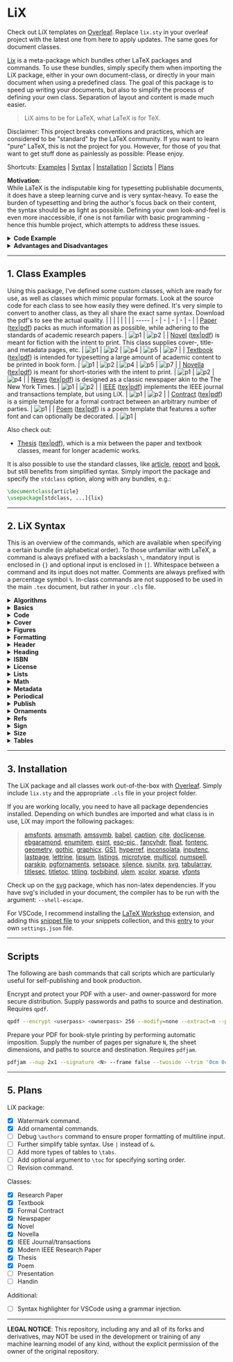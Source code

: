 # LiX <!-- omit in toc -->

Check out LiX templates on [Overleaf](https://www.overleaf.com/latex/templates?q=lix). Replace `lix.sty` in your overleaf project with the latest one from here to apply updates. The same goes for document classes.

[Lix](lix.sty) is a meta-package which bundles other LaTeX packages and commands. To use these bundles, simply specify them when importing the LiX package, either in your own document-class, or directly in your main document when using a predefined class. The goal of this package is to speed up writing your documents, but also to simplify the process of defining your own class. Separation of layout and content is made much easier.

> LiX aims to be for LaTeX, what LaTeX is for TeX.

Disclaimer: This project breaks conventions and practices, which are considered to be "standard" by the LaTeX community. If you want to learn "pure" LaTeX, this is not the project for you. However, for those of you that want to get stuff done as painlessly as possible: Please enjoy.

Shortcuts: [Examples](#examples) | [Syntax](#syntax) | [Installation](#installation) | [Scripts](#scripts) | [Plans](#plans)

**Motivation**: \
While LaTeX is the indisputable king for typesetting publishable documents, it does have a steep learning curve and is very syntax-heavy. To ease the burden of typesetting and bring the author's focus back on their content, the syntax should be as light as possible. Defining your own look-and-feel is even more inaccessible, if one is not familiar with basic programming -  hence this humble project, which attempts to address these issues.

<details><summary><b>Code Example</b></summary>
Say, we want to setup a book with the US letter size and a very specific margin, It should have both front and back cover art with a title, a subtitle, multiple authors, etc, which should be added to the pdf-metadata. We would also like a page containing formal information, such as licensing and an ISBN-code and maybe a barcode. We want to be able to include centered, scaled figures and syntax-highlighted code blocks, both captioned. We would also like the document to be in Danish, following specific hyphenation rules, etc.

All that can be achieved by this:
```latex
\documentclass{book}
\usepackage[stdclass, all]{lix}

\lang      {danish}
\size      {letter}
\cover     {path/to/front.pdf}{path/to/back.pdf}
\margins   {22mm}{20mm}{21mm}{40mm}
\title     {A Cool Title}
\subtitle  {And a Cool Subtitle}
\authors   {Nicklas Vraa}{Another Guy}{And Another}
\date      {01/01/2023}
\isbn      {123456789}
\license   {CC}{nc}{3.0}{My Company}
\edition   {3}{2023}
\watermark {DRAFT}{black!10}

\begin{document}
% ... No need for \maketitle

\h{Introduction}
% ...

    \code{my_snippet}{python}{
    import numpy as np
    % ...
    }{This code does this and that...}

% ...

    \fig{ny_figure}{0.8}{path/to/image.png}{This figures explains how...}

% ...

\end{document}
```
Imagine the LaTeX code, you would have to write to achieve the same - even when using appropriate packages. The layout of each element should be customized by defining a custom class that builds on top of one of the standard classes. Examples are shown later.

</details>

<details><summary><b>Advantages and Disadvantages</b></summary>

Advantages:
- The source code of a document becomes as easy to read and understand as Markdown and is drastically shorter.
- The style of a document is completely separated from its content, and keeping a consistent style is simpler.
- Configuring your document is simpler, because you don't interface directly with individual packages, which may employ different syntax.
- Creating your own class, which implements a custom look-and-feel, is much easier.

Disadvantages:
- If one wants to change their document into a class that has not been defined using this package, there may be difficulties when compiling. To address this, I've recreated the `IEEEtran` class, as a reference for how to reimplement an existing look using LiX.
- You do not have the extreme fine-grained control over your custom class, as you would with pure LaTeX.
- The command names are not as descriptive as standard LaTeX. Minimal impact on source-code readability was prioritized.

</details>

---
## 1. Class Examples <a name="examples"></a>
Using this package, I've defined some custom classes, which are ready for use, as well as classes which mimic popular formats. Look at the source code for each class to see how easily they were defined. It's very simple to convert to another class, as they all share the exact same syntax. Download the pdf's to see the actual quality.
|  |   |   |   |   |   |
| ----- | - | - | - | - | - |
| [Paper](classes/custom_classes/paper.cls) ([tex](classes/custom_classes/paper_example.tex)\|[pdf](classes/custom_classes/paper_example.pdf)) packs as much information as possible, while adhering to the standards of academic research papers. | ![p1](screenshots/paper/p1.png) | ![p2](screenshots/paper/p2.png) |
| [Novel](classes/custom_classes/novel.cls) ([tex](classes/custom_classes/novel_example.tex)\|[pdf](classes/custom_classes/novel_example.pdf)) is meant for fiction with the intent to print. This class supplies cover-, title- and metadata pages, etc. | ![p1](screenshots/novel/p1.png) | ![p2](screenshots/novel/p2.png) | ![p4](screenshots/novel/p4.png) | ![p5](screenshots/novel/p5.png) | ![p7](screenshots/novel/p7.png) |
| [Textbook](classes/custom_classes/textbook.cls) ([tex](classes/custom_classes/textbook_example.tex)\|[pdf](classes/custom_classes/textbook_example.pdf)) is intended for typesetting a large amount of academic content to be printed in book form. | ![p1](screenshots/textbook/p1.png) | ![p2](/screenshots/textbook/p2.png) | ![p4](screenshots/textbook/p4.png) | ![p5](screenshots/textbook/p5.png) | ![p7](screenshots/textbook/p7.png) |
| [Novella](classes/custom_classes/novella.cls) ([tex](classes/custom_classes/novella_example.tex)\|[pdf](classes/custom_classes/novella_example.pdf)) is meant for short-stories with the intent to print. | ![p1](screenshots/novella/p1.png) | ![p2](screenshots/novella/p2.png) | ![p4](screenshots/novella/p3.png) |
| [News](classes/custom_classes/news.cls) ([tex](classes/custom_classes/news_example.tex)\|[pdf](classes/custom_classes/news_example.pdf)) is designed as a classic newspaper akin to the The New York Times. | ![p1](screenshots/news/p1.png) | ![p2](screenshots/news/p2.png) |
| [IEEE](classes/popular_classes/ieee.cls) ([tex](classes/popular_classes/ieee_example.tex)\|[pdf](classes/popular_classes/ieee_example.pdf)) implements the IEEE journal and transactions template, but using LiX. | ![p1](screenshots/ieee/p1.png) | ![p2](screenshots/ieee/p2.png) |
| [Contract](classes/custom_classes/contract.cls) ([tex](classes/custom_classes/contract_example.tex)\|[pdf](classes/custom_classes/contract_example.pdf)) is a simple template for a formal contract between an arbitrary number of parties. | ![p1](screenshots/contract/p1.png) |
| [Poem](classes/custom_classes/poem.cls) ([tex](classes/custom_classes/poem_example.tex)\|[pdf](classes/custom_classes/poem_example.pdf)) is a poem template that features a softer font and can optionally be decorated. | ![p1](screenshots/poem/p1.png) |


Also check out:
- [Thesis](classes/custom_classes/thesis.cls) ([tex](classes/custom_classes/thesis_example.tex)\|[pdf](classes/custom_classes/thesis_example.pdf)), which is a mix between the paper and textbook classes, meant for longer academic works.


It is also possible to use the standard classes, like [article](classes/standard_classes/article_example.tex), [report](classes/standard_classes/report_example.tex) and [book](classes/standard_classes/book_example.tex), but still benefits from simplified syntax. Simply import the package and specify the `stdclass` option, along with any bundles, e.g.:
```latex
\documentclass{article}
\usepackage[stdclass, ...]{lix}
```

---
## 2. LiX Syntax <a name="syntax"></a>
This is an overview of the commands, which are available when specifying a certain bundle (in alphabetical order). To those unfamiliar with LaTeX, a command is always prefixed with a backslash `\`, mandatory input is enclosed in `{}` and optional input is enclosed in `[]`. Whitespace between a command and its input does not matter. Comments are always prefixed with a percentage symbol `%`. In-class commands are not supposed to be used in the main `.tex` document, but rather in your `.cls` file.

<details><summary><b>Algorithms</b></summary>

Insert algorithms into your document. Simply type your algorithm in plain text and mix in math typesetting whenever you require, between `$`-signs. No need for any escaped `\keywords`.
```latex
...
    \algo{label}{
    % Your algorithm.
    % $some+math$
    }{caption}
...
```
Algorithms will be subtly highlighted. A label is mandatory, but caption is optional. Indent the block four spaces, as these will be gobbled (removed) in the resulting pdf. This is for better readability in the source file. I recommend indenting all algorithms, tables, figures, etc., to better distinguish them from regular text.

</details>

<details><summary><b>Basics</b></summary>

A collection of essential commands and aliases.

- `\abstract{summary of findings}` \
  Alias: \blurb{...} (for books).
- `\add{path/to/file.tex/pdf}` \
  Inserts the tex-code from the given file, exactly like `\input{}`, but also handles pdf files, which are inserted as pages. If starred, i.e. `add*{}`, the given pdf will become the background of the current page.
- `anchor{position}{...}` \
  Aligns its content either `left`, `right` or `center`.
- `\authors{first}{second}{...}{sixth}` \
  Handles six entries. Alias: \author{...}.
- `\by{name}{email}{path/to/image.png}` \
  Byline, image is optional.
- `\date{01/01/2023}` \
  The command \today is available.
- `\idnum{123456789}` \
  Could be any alphanumeric.
- `\keywords{this, that, ...}` \
  Alias: \subjects {this, that, ...}.
- `\lang{language}{cus-tom, hyphena-tion, rules}` \
  Localizes text and sets hyphenation rules. Custom list is optional.
- `\subtitle{Some Buzzwords}` \
  Alias: \slogan{...}.
- `\title{A Catchy Title}` \
  Alias: \publication {...}.
- `\toc` \
  Generate table of contents.
- `\url{text}{link}` \
  E.g. {label}{actual url}
- `\cols{n}{...}` \
  Horizontally align content. \
  Use `\begin{columns}{n} ... \end{columns}` if `\cols` doesn't work. \
- `\watermark{Text}{color!opacity}` \
  Add text-based watermark, e.g. `DRAFT`, or `CONFIDENTIAL` with an optionally specified color and opacity, e.g. `blue!100`. Defaults to `gray!50`, if not specified.
- `\shield{Text}{opacity}` \
  Overlays every page with an invisible wall of text to prevent easy extraction of text, i.e. copy-pasting. Opacity is optional and between 0 (invisible) and 1 (black). E.g. `\shield{COPYRIGHTED, NICE TRY}`.
- `\np` and `\bl` \
  The first is an alias for `\newpage` and the second forces a blank line.

In-class commands:
- `\authorfont{\...}` \
  Apply styling commands to the author text.
- `\use{pkg1, pkg2, ..., pkgN}` \
  Import packages. Simpler alias of \usepackage.
- `\wrap{prepend...}{append...}` \
  Insert code immediately after \begin{document} and (optionally) immediately before \end{document}.

</details>

<details><summary><b>Code</b></summary>

Insert internal code blocks into your document.
```latex
...
    \code{label}{language}{
    % Your code.
    }{caption}
...
```
Or import external code from a file using the starred version.
```latex
\code*{label}{language}{path/to/file}{caption}
```

Code-blocks will be subtly highlighted according to the given language. A label is mandatory, but caption is optional. For no highlighting, set the language to `text`. For internal code block, indent the block four spaces, as these will be gobbled (removed) in the resulting pdf. This is for better readability in the source file. I recommend indenting all code-blocks, tables, figures, etc., to better distinguish them from regular text.

</details>

<details><summary><b>Cover</b></summary>

Add a cover to your document, as in the front and back of a book.
- `\cover{path/to/front.pdf}{path/to/back.pdf}` \
  The images have to be pdf-files. The starred version will **not** print the title, author, etc. on top of the cover. This is useful, if the cover already includes these. Should be called before `\begin{document}`.

In-class commands:
- `\addFrontCover`
- `\addBackCover`

</details>

<details><summary><b>Figures</b></summary>

Place figures, i.e. images and illustrations in your document.
- `\fig{label}{scale}{path}{caption}` \
  Places your figure at the spot where it's called, if possible. The command is file-format agnostic i.e. it works the same for both regular images and vector graphics. Scale is from 1% to 100% of the current column-width, i.e. from 0.01 to 1. Caption is optional.

</details>

<details><summary><b>Formatting</b></summary>

These command names were chosen to ensure that the readability of the source code is minimally affected.
- `\b{...}` (b)old text.
- `\c{...}` (c)ode/mono inline.
- `\i{...}` (i)talic text.
- `\l{...}` (l)arge letter.
- `\m{...}` (m)ath inline.
- `\s{...}` (s)trikeout.
- `\u{...}` (u)nderline.

</details>

<details><summary><b>Header</b></summary>

Add a strip of text to the top of each page.
- `\header{left}{center}{right}`

</details>

<details><summary><b>Heading</b></summary>

Add headings to the document.
- `\h{...}` Level one heading.
- `\hh{...}` Level two heading.
- `\hhh{...}` Level three heading.
- `\hhhh{...}` Level four heading.

Top-level headings will act like chapters in book-like classes, but as sections in article-like classes. Headings will be numbered, unless a `*` is added to the command, e.g. `\h*{...}`. The regular commands, like `\chapter` and `\section` can still be used along with their starred counterparts.

- `\start{odd/even}` \
  Applicable to book-like classes only. It will instruct the compiler to add blank pages such that chapters always start on odd or even pages. In western bookbinding, it is traditional to have chapters start on odd (recto) pages. If this command is not used, no blank pages will be added.

In-class commands:
- `addheadingseparator{type}` will separate numbering from the actual heading with either a `line` or a final `dot` after the number.

</details>

<details><summary><b>ISBN</b></summary>

Add an ISBN-code along with a corresponding barcode to your document. Should be called before `\begin{document}`.
- `\isbn{978-0201529838}`

</details>

<details><summary><b>License</b></summary>

Add a license to your document with an automatically generated copyright statement based on the input to the command. Should be called before `\begin{document}`.
- `\license{type}{modifiers}{version}{holder}` \
  An overview of the possible inputs the command. E.g \license{CC}{by-nc-sa}{3.0}. \
  The Copyright holder is optional.
  | Types | Modifiers | Versions |
  |-------|-----------|----------|
  | Creative Commons: `CC` | Attribution: `by` <br> ShareAlike: `sa` <br> NoDerivatives: `nd` <br> NonCommercial: `nc` <br> | Universal: `1.0` <br> Unported: `3.0` <br> International: `4.0` |

</details>

<details><summary><b>Lists</b></summary>

Add lists to your document. It is possible to nest lists.
```latex
\items{
    \item Something
    \item Another thing.
    \items*{
        \item Something else
        \item The final thing.
    }
}
```
`items{...}` will be numbered, and `items*{...}` will be bullet points.

</details>

<details><summary><b>Math</b></summary>

Add math-blocks to your document.
```latex
\math{label}{
    % Regular latex math.
}
```
The label is required and the math block will be numbered. These are shortcut commands in the math environment:
- `diff{f}{x}` $\frac{d f}{d x}$ (derivative)
- `diff*{f}{x}` $\frac{\partial f}{\partial x}$ (partial derivative)
- `\mean{x}` $\rightarrow \overline{x}$
- `\Re` $\rightarrow \mathbb{R}$ (Real set)
- `\Im` $\rightarrow \mathbb{I}$ (Imaginary set)
- `\N` $\rightarrow \mathbb{N}$ (Natural set)
- `\Z` $\rightarrow \mathbb{Z}$ (Integer set)
- `\Q` $\rightarrow \mathbb{Q}$ (Rational set)
- `\C` $\rightarrow \mathbb{C}$ (Complex set)
- `\epsilon` $\rightarrow \varepsilon$ (varepsilon)

</details>

<details><summary><b>Metadata</b></summary>

If this bundle is loaded, it will automatically fill in the metadata fields of the pdf, like the title, subject, keywords etc.

</details>

<details><summary><b>Periodical</b></summary>

Add various elements relating to documents that are periodicals, like a newspaper. Should be called before `\begin{document}`.

- `\cost{\$9.99}` \
  Add a price tag.
- `\issue{123}` \
  Add in issue number.
- `\location{Copenhagen}` \
  Add a location specifier.
- `\volume{123}` \
  Add a volume number.

</details>

<details><summary><b>Publish</b></summary>

Add various elements relating to documents that are published in book-form, like a novel. Should be called before `\begin{document}`.

- `\dedicate{dedicatee}{message}` \
  Dedicate your document to someone, along with an optional message.
- `\edition{123}{year}` \
  Specify the edition of the document and the year it was published.
- `\note{longer author's note}` \
  Add an author's note.
- `\publisher{your publishing company}` \
  Specify the publisher of your document.
- `\thank{people or organizations}` \
  Thank someone in your document.
- `\epigraph{poem or quotation}` \
  Add a short paragraph of informal text that suggests the theme of the book.
- `\endpages{N}{M}` \
  Add N blank pages to the start and optionally M blank pages to the end of the document. This is mostly useful when printing and binding the document into a book.

In-class commands (for creating custom classes): `\addFrontCover`, `\addBackCover`, `\addFormalPage`, `\addCorners`, `\addBorders`, `\addEpigraph`, `\addBlanks`.

</details>

<details><summary><b>Ornaments</b></summary>

Add ornamental elements all pages of the document. Browse the types of ornaments are available in the documentation for the `pgfornaments` package. Check out the [poem](classes/custom_classes/poem_example.pdf) class for a visual example.
- `\corners{ornament_id}{color!opacity}{width}{padding}` \
  Add ornaments to all four corners of all pages. Only the ID is mandatory.
- `\borders{ornament_id}{color!opacity}{width}{padding}` \
  Add ornaments to all four sides of all pages. Only the ID is mandatory.

</details>

<details><summary><b>Refs</b></summary>

Reference internal elements and cite external sources from your bibliography.
- `\at{label}` \
  Reference your figures, tables, math-blocks, headings, code-blocks, etc. using your own labels.
- `\At{label}` \
  Uppercase equivalent of \r.
- `\cite{your_source}` \
  As defined in your bibliography file.
- `\bib{path/to/refs}{style}` \
  Specify and print your bibliography in a given style. \
  Styles: `abbrv`, `acm`, `alpha`, `apalike`, `ieeetr`, `plain`, `siam`, `unsrt` \
  Default to `unsrt` (in order of appearance). \
  Do not include the `.bib` extension when specifying the path. \
  Adding a `*` to the command, i.e. `\bib*{...}` will print the entire given bibliography, regardless of whether entries have been explicitly referenced in your document.

In-class commands:
- `\bibfont{\...}` \
  Apply styling commands to the bibliography text.

</details>

<details><summary><b>Sign</b></summary>

Place signature fields in your document.
- `sign{name}{designation}` \
  E.g. \sign{Nicklas Vraa}{CEO of the Universe}. To place multiple fields on the same line, don't leave a blank line between command calls.

</details>

<details><summary><b>Size</b></summary>

These are commands for setting up the basic layout characteristics of your document. Should be called before `\begin{document}`.
- `\size{standard}{orientation}` \
  Set the dimensions and orientation of your document by specifying standards. E.g \size{a4}{portrait}.
  | ISO-A | ISO-B | ISO-C | ANSI | US | Orientation |
  |-------|-------|-------|------|----|-------------|
  | `a0` <br> `a1` <br> ... <br> `a6` | `b0` <br> `b1` <br> ... <br> `b6` | `c0` <br> `c1` <br> ... <br> `c6` | `ansia` <br> `ansib` <br> ... <br> `ansie` | `letter` <br> `executive` <br> `legal` | `portrait` <br> `landscape` |

  Alternatively, use `\size{custom}{width}{height}`, e.g. `\size{custom}{6in}{9in}`.
- `\margins{top}{bot}{inner}{outer}` \
  Alternatively, the margins may be specified as `{all}`, `{topbot}{innerouter}`, `{top}{bot}{innerouter}`. When doing double-sided printing, the inner margin is often wider than the outer margin to allow for space to bind pages together. For single-sided printing and digital-only documents, the inner and outer margins are almost always equal.

</details>

<details><summary><b>Tables</b></summary>

There are three types. These three tables will cover 90% of your table-needs, but you have access to the full power of the tabularray package for more complicated tables. The `&` symbol separates items and `\\` separates rows. Caption is optional.
```latex
\tabs{label}{type}{
    % Your table content.
}{caption}
```
Types:
- `cols`: Classic table, the top row acts as the header.
- `rows`: The left-most column acts as the header.
- `grid`: Both the top row and left-most column act as headers.

Formatting code for the table may also be given explicitly in the type field.

</details>

---
## 3. Installation <a name="installation"></a>
The LiX package and all classes work out-of-the-box with [Overleaf](https://www.overleaf.com). Simply include `lix.sty` and the appropriate `.cls` file in your project folder.

If you are working locally, you need to have all package dependencies installed. Depending on which bundles are imported and what class is in use, LiX may import the following packages:

> [amsfonts](https://ctan.org/pkg/amsfonts), [amsmath](https://ctan.org/pkg/amsmath), [amssymb](https://ctan.org/pkg/amsfonts), [babel](https://ctan.org/pkg/babel), [caption](https://ctan.org/pkg/caption), [cite](https://ctan.org/pkg/cite), [doclicense](https://ctan.org/pkg/doclicense), [ebgaramond](https://ctan.org/pkg/ebgaramond), [enumitem](https://ctan.org/pkg/enumitem), [esint](https://ctan.org/pkg/esint), [eso-pic](https://ctan.org/pkg/eso-pic),, [fancyhdr](https://ctan.org/pkg/fancyhdr), [float](https://ctan.org/pkg/float), [fontenc](https://ctan.org/pkg/fontenc), [geometry](https://ctan.org/pkg/geometry), [gothic](https://ctan.org/pkg/gothic), [graphicx](https://ctan.org/pkg/graphics), [GS1](https://ctan.org/pkg/gs1), [hyperref](https://ctan.org/pkg/hyperref), [inconsolata](https://ctan.org/pkg/inconsolata), [inputenc](https://ctan.org/pkg/inputenc), [lastpage](https://ctan.org/pkg/lastpage), [lettrine](https://ctan.org/pkg/lettrine), [lipsum](https://ctan.org/pkg/lipsum), [listings](https://ctan.org/pkg/listings), [microtype](https://ctan.org/pkg/microtype), [multicol](https://ctan.org/pkg/multicol), [numspell](https://ctan.org/pkg/numspell), [parskip](https://ctan.org/pkg/parskip), [pgfornaments](https://ctan.org/pkg/pgfornament), [setspace](https://ctan.org/pkg/setspace), [silence](https://ctan.org/pkg/silence), [siunitx](https://ctan.org/pkg/siunitx), [svg](https://ctan.org/pkg/svg), [tabularray](https://ctan.org/pkg/tabularray), [titlesec](https://ctan.org/pkg/titlesec), [titletoc](https://ctan.org/pkg/titletoc), [titling](https://ctan.org/pkg/titling), [tocbibind](https://ctan.org/pkg/tocbibind), [ulem](https://ctan.org/pkg/ulem), [xcolor](https://ctan.org/pkg/xcolor), [xparse](https://ctan.org/pkg/xparse), [yfonts](https://ctan.org/pkg/yfonts)

Check up on the [svg](https://ctan.org/pkg/svg?lang=en) package, which has non-latex dependencies. If you have svg's included in your document, the compiler has to be run with the argument: `--shell-escape`.

For VSCode, I recommend installing the [LaTeX Workshop](https://github.com/James-Yu/LaTeX-Workshop) extension, and adding this [snippet file](additional/lix.code-snippets) to your snippets collection, and this [entry](additional/settings.json) to your own `settings.json` file.

---
## Scripts <a name="scripts"></a>
The following are bash commands that call scripts which are particularly useful for self-publishing and book production.

Encrypt and protect your PDF with a user- and owner-password for more secure distribution. Supply passwords and paths to source and destination. Requires `qpdf`.
```bash
qpdf --encrypt <userpass> <ownerpass> 256 --modify=none --extract=n --print=none -- <source>.pdf <dest>.pdf
```

Prepare your PDF for book-style printing by performing automatic imposition. Supply the number of pages per signature `N`, the sheet dimensions, and paths to source and destination. Requires `pdfjam`.
```bash
pdfjam --nup 2x1 --signature <N> --frame false --twoside --trim '0cm 0cm 0cm 0cm' --clip true --quiet --keepinfo --papersize '{<height>,<2*width>}' --tidy --landscape --longedge --outfile <dest>.pdf <source>.pdf
```

---
## 5. Plans <a name="plans"></a>
LiX package:
- [x] Watermark command.
- [x] Add ornamental commands.
- [ ] Debug `\authors` command to ensure proper formatting of multiline input.
- [ ] Further simplify table syntax. Use `|` instead of `&`.
- [ ] Add more types of tables to `\tabs`.
- [ ] Add optional argument to `\toc` for specifying sorting order.
- [ ] Revision command.

Classes:
- [x] Research Paper
- [x] Textbook
- [x] Formal Contract
- [x] Newspaper
- [x] Novel
- [x] Novella
- [x] IEEE Journal/transactions
- [x] Modern IEEE Research Paper
- [x] Thesis
- [x] Poem
- [ ] Presentation
- [ ] Handin

Additional:
- [ ] Syntax highlighter for VSCode using a grammar injection.

---
**LEGAL NOTICE**: This repository, including any and all of its forks and derivatives, may NOT be used in the development or training of any machine learning model of any kind, without the explicit permission of the owner of the original repository.
